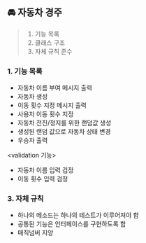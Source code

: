 ## 🚘 자동차 경주
> 1. 기능 목록
> 2. 클래스 구조
> 3. 자체 규칙 준수 

### 1. 기능 목록
- 자동차 이름 부여 메시지 출력 
- 자동차 생성
- 이동 횟수 지정 메시지 출력
- 사용자 이동 횟수 지정
- 자동차 전진/정지를 위한 랜덤값 생성
- 생성된 랜덤 값으로 자동차 상태 변경
- 우승자 출력

<validation 기능>
- 자동차 이름 입력 검정
- 이동 횟수 입력 검정 

### 3. 자체 규칙 
- 하나의 메소드는 하나의 테스트가 이루어져야 함
- 공통된 기능은 인터페이스를 구현하도록 함
- 매직넘버 지양